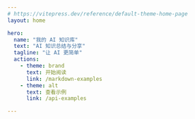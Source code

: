 ```yaml
---
# https://vitepress.dev/reference/default-theme-home-page
layout: home

hero:
  name: "我的 AI 知识库"
  text: "AI 知识总结与分享"
  tagline: "让 AI 更简单"
  actions:
    - theme: brand
      text: 开始阅读
      link: /markdown-examples
    - theme: alt
      text: 查看示例
      link: /api-examples

---
```


